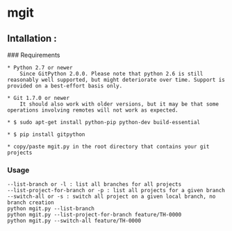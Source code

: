 # mgit

## Intallation :

### Requirements

    * Python 2.7 or newer
        Since GitPython 2.0.0. Please note that python 2.6 is still reasonably well supported, but might deteriorate over time. Support is provided on a best-effort basis only.

    * Git 1.7.0 or newer
        It should also work with older versions, but it may be that some operations involving remotes will not work as expected.
    
    * $ sudo apt-get install python-pip python-dev build-essential 
    
    * $ pip install gitpython
        
    * copy/paste mgit.py in the root directory that contains your git projects
    
### Usage
    --list-branch or -l : list all branches for all projects
    --list-project-for-branch or -p : list all projects for a given branch
    --switch-all or -s : switch all project on a given local branch, no branch creation
    python mgit.py --list-branch     
    python mgit.py --list-project-for-branch feature/TH-0000     
    python mgit.py --switch-all feature/TH-0000     
   

